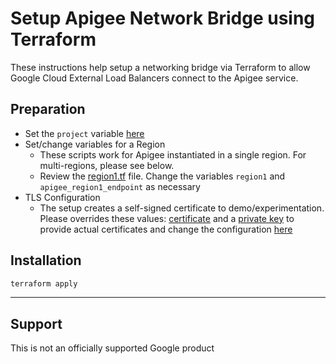 # Setup Apigee Network Bridge using Terraform

These instructions help setup a networking bridge via Terraform to allow Google Cloud External Load Balancers connect to the Apigee service.

## Preparation

* Set the `project` variable [here](./variables.tf#L7)
* Set/change variables for a Region
  * These scripts work for Apigee instantiated in a single region. For multi-regions, please see below.
  * Review the [region1.tf](./region1.tf) file. Change the variables `region1` and `apigee_region1_endpoint` as necessary
* TLS Configuration
  * The setup creates a self-signed certificate to demo/experimentation. Please overrides these values: [certificate](./variables.tf#L19) and a [private key](./variables.tf#L25) to provide actual certificates and change the configuration [here](./gcp.tf#L99)

## Installation

```bash
terraform apply
```

___

## Support

This is not an officially supported Google product
